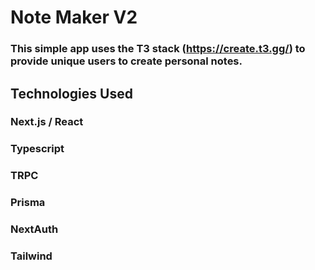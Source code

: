 # Note Maker V2  

### This simple app uses the T3 stack (https://create.t3.gg/) to provide unique users to create personal notes.  

## Technologies Used  

### Next.js / React
### Typescript  
### TRPC  
### Prisma  
### NextAuth  
### Tailwind  